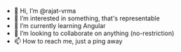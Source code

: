 - 👋 Hi, I’m @rajat-vrma
- 👀 I’m interested in something, that's representable
- 🌱 I’m currently learning Angular
- 💞️ I’m looking to collaborate on anything (no-restriction)
- 📫 How to reach me, just a ping away

<!---
rajat-vrma/rajat-vrma is a ✨ special ✨ repository because its `README.md` (this file) appears on your GitHub profile.
You can click the Preview link to take a look at your changes.
--->
